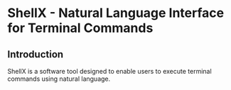 # ShellX - Natural Language Interface for Terminal Commands

## Introduction
ShellX is a software tool designed to enable users to execute terminal commands using natural language.
